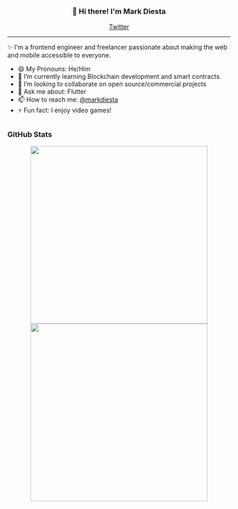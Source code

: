 
<h3 align="center">👋 Hi there! I'm Mark Diesta</h3>
<p align="center">
  <a href="https://twitter.com/markdiesta">Twitter</a>
</p>

---
✨ I'm a frontend engineer and freelancer passionate about making the web and mobile accessible to everyone.


- 😄 My Pronouns: He/Him   
- 🌱 I’m currently learning Blockchain development and smart contracts.
- 👯 I’m looking to collaborate on open source/commercial projects
- 💬 Ask me about: Flutter 
- 📫 How to reach me: [@markdiesta](https://twitter.com/markdiesta)
- ⚡ Fun fact: I enjoy video games!


## <h3 align="left">GitHub Stats</h3>

<p align = "center">
  <img src = "https://github-readme-stats.vercel.app/api?username=madz&show_icons=true&theme=bear" width = 400>
  <img src = "https://github-readme-streak-stats.herokuapp.com?user=madz&theme=dark&hide_border=true" width = 400>
</p>
